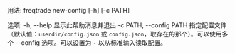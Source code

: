 用法: freqtrade new-config [-h] [-c PATH]

选项:
  -h, --help            显示此帮助消息并退出
  -c PATH, --config PATH
                        指定配置文件（默认值：`userdir/config.json` 或 `config.json`，取存在的那个）。可以使用多个 --config 选项。可以设置为 `-` 以从标准输入读取配置。